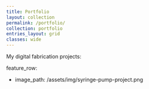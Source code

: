 ```yaml
---
title: Portfolio
layout: collection
permalink: /portfolio/
collection: portfolio
entries_layout: grid
classes: wide
---
```


My digital fabrication projects:

feature_row:
  - image_path: /assets/img/syringe-pump-project.png
